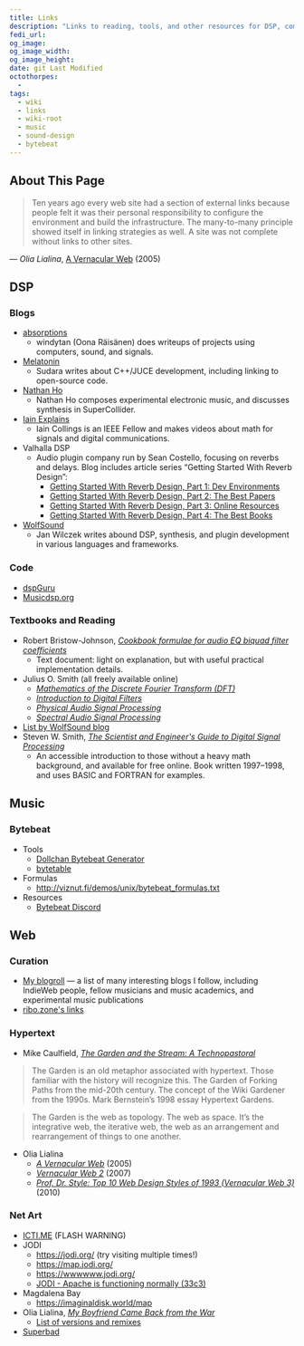 ```yaml
---
title: Links
description: "Links to reading, tools, and other resources for DSP, computer music, and the Web.\n\n As Olia Lialina notes, at one point “every web site had a section of external links because people felt it was their personal responsibility to… build the infrastructure” of the Web. As search engines crumble, I find curation by humans ever more valuable."
fedi_url:
og_image: 
og_image_width: 
og_image_height: 
date: git Last Modified
octothorpes:
  - 
tags:
  - wiki
  - links
  - wiki-root
  - music
  - sound-design
  - bytebeat
---
```


## About This Page

> Ten years ago every web site had a section of external links because people felt it was their personal responsibility to configure the environment and build the infrastructure. The many-to-many principle showed itself in linking strategies as well. A site was not complete without links to other sites.

— *Olia Lialina*, [A Vernacular Web](https://art.teleportacia.org/observation/vernacular/links.html) (2005)

## DSP

### Blogs

- [absorptions](https://www.windytan.com/)
    - windytan (Oona Räisänen) does writeups of projects using computers, sound, and signals.
- [Melatonin](https://melatonin.dev/blog/)
    - Sudara writes about C++/JUCE development, including linking to open-source code.
- [Nathan Ho](https://nathan.ho.name/)
    - Nathan Ho composes experimental electronic music, and discusses synthesis in SuperCollider.
- [Iain Explains](https://www.iaincollings.com/)
    - Iain Collings is an IEEE Fellow and makes videos about math for signals and digital communications.
- Valhalla DSP
    - Audio plugin company run by Sean Costello, focusing on reverbs and delays. Blog includes article series “Getting Started With Reverb Design”:
        - [Getting Started With Reverb Design, Part 1: Dev Environments](https://valhalladsp.com/2021/09/20/getting-started-with-reverb-design-part-1-dev-environments/)
        - [Getting Started With Reverb Design, Part 2: The Best Papers](https://valhalladsp.com/2021/09/22/getting-started-with-reverb-design-part-2-the-foundations/)
        - [Getting Started With Reverb Design, Part 3: Online Resources](https://valhalladsp.com/2021/09/23/getting-started-with-reverb-design-part-3-online-resources/)
        - [Getting Started With Reverb Design, Part 4: The Best Books](https://valhalladsp.com/2021/09/28/getting-started-with-reverb-design-part-4-books/)
- [WolfSound](https://thewolfsound.com/posts/)
    - Jan Wilczek writes abound DSP, synthesis, and plugin development in various languages and frameworks.


### Code

- [dspGuru](https://dspguru.com/)
- [Musicdsp.org](https://www.musicdsp.org/en/latest/)

### Textbooks and Reading

- Robert Bristow-Johnson, [*Cookbook formulae for audio EQ biquad filter coefficients*](https://webaudio.github.io/Audio-EQ-Cookbook/Audio-EQ-Cookbook.txt)
    - Text document: light on explanation, but with useful practical implementation details.
- Julius O. Smith (all freely available online)
    - [*Mathematics of the Discrete Fourier Transform (DFT)*](https://ccrma.stanford.edu/~jos/mdft/)
    - [*Introduction to Digital Filters*](https://ccrma.stanford.edu/~jos/filters/)
    - [*Physical Audio Signal Processing*](https://ccrma.stanford.edu/~jos/pasp/) 
    - [*Spectral Audio Signal Processing*](https://ccrma.stanford.edu/~jos/sasp/)
- [List by WolfSound blog](https://thewolfsound.com/resources/)
- Steven W. Smith, [*The Scientist and Engineer's Guide to Digital Signal Processing*](https://www.dspguide.com/)
    - An accessible introduction to those without a heavy math background, and available for free online. Book written 1997–1998, and uses BASIC and FORTRAN for examples.

## Music

### Bytebeat

- Tools
    - [Dollchan Bytebeat Generator](https://dollchan.net/bytebeat/)
    - [bytetable](https://psubscirbe-bytebeat.neocities.org/bytetable)
- Formulas
    - <http://viznut.fi/demos/unix/bytebeat_formulas.txt>
- Resources
  - [Bytebeat Discord](https://discord.gg/n5BXmsbevn)

## Web

### Curation

- [My blogroll](/blogroll) — a list of many interesting blogs I follow, including IndieWeb people, fellow musicians and music academics, and experimental music publications
- [ribo.zone's links](https://ribo.zone/links)

### Hypertext

- Mike Caulfield, [*The Garden and the Stream: A Technopastoral*](https://hapgood.us/2015/10/17/the-garden-and-the-stream-a-technopastoral/)

> The Garden is an old metaphor associated with hypertext. Those familiar with the history will recognize this. The Garden of Forking Paths from the mid-20th century. The concept of the Wiki Gardener from the 1990s. Mark Bernstein’s 1998 essay Hypertext Gardens.

> The Garden is the web as topology. The web as space. It’s the integrative web, the iterative web, the web as an arrangement and rearrangement of things to one another.

- Olia Lialina
    - [*A Vernacular Web*](https://art.teleportacia.org/observation/vernacular/) (2005)
    - [*Vernacular Web 2*](https://contemporary-home-computing.org/vernacular-web-2/) (2007)
    - [*Prof. Dr. Style: Top 10 Web Design Styles of 1993 (Vernacular Web 3)*](https://contemporary-homenew_ret_no_self-computing.org/prof-dr-style/) (2010)

### Net Art

- [ICTI.ME](https://icti.me/) (FLASH WARNING)
- JODI
  - <https://jodi.org/> (try visiting multiple times!)
  - <https://map.jodi.org/>
  - <https://wwwwww.jodi.org/>
  - [JODI - Apache is functioning normally (33c3)](https://www.youtube.com/watch?v=w4_3t9Uk6yM)
- Magdalena Bay
  - <https://imaginaldisk.world/map>
- Olia Lialina, [*My Boyfriend Came Back from the War*](http://www.teleportacia.org/war/)
  - [List of versions and remixes](http://myboyfriendcamebackfromth.ewar.ru/)
- [Superbad](https://superbad.com/)
  <!-- - <https://superbad.com/1/follow/index.html> -->

